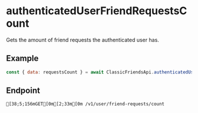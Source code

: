 
# authenticatedUserFriendRequestsCount
Gets the amount of friend requests the authenticated user has.



## Example
```js copy showLineNumbers
const { data: requestsCount } = await ClassicFriendsApi.authenticatedUserFriendRequestsCount(); 
```

## Endpoint
```ansi
[38;5;156mGET[0m[2;33m[0m /v1/user/friend-requests/count
```
  